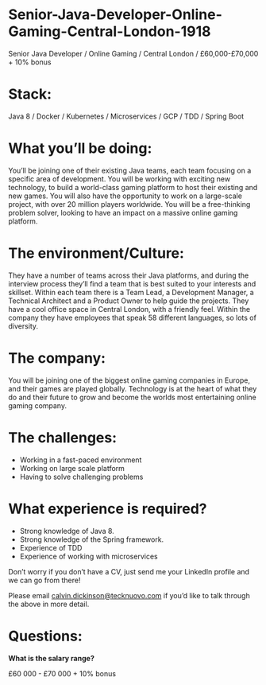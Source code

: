 # Senior-Java-Developer-Online-Gaming-Central-London-1918

Senior Java Developer / Online Gaming / Central London / £60,000-£70,000 + 10% bonus

# Stack: 

Java 8 / Docker / Kubernetes / Microservices / GCP / TDD / Spring Boot

# What you’ll be doing: 

You’ll be joining one of their existing Java teams, each team focusing on a specific area of development. You will be working with exciting new technology, to build a world-class gaming platform to host their existing and new games. You will also have the opportunity to work on a large-scale project, with over 20 million players worldwide. You will be a free-thinking problem solver, looking to have an impact on a massive online gaming platform. 

# The environment/Culture: 

They have a number of teams across their Java platforms, and during the interview process they’ll find a team that is best suited to your interests and skillset. Within each team there is a Team Lead, a Development Manager, a Technical Architect and a Product Owner to help guide the projects. They have a cool office space in Central London, with a friendly feel. Within the company they have employees that speak 58 different languages, so lots of diversity. 

# The company: 

You will be joining one of the biggest online gaming companies in Europe, and their games are played globally. Technology is at the heart of what they do and their future to grow and become the worlds most entertaining online gaming company. 

# The challenges: 

-	Working in a fast-paced environment
-	Working on large scale platform
-	Having to solve challenging problems 

# What experience is required?

-	Strong knowledge of Java 8.
-	Strong knowledge of the Spring framework. 
-	Experience of TDD
-	Experience of working with microservices 

Don’t worry if you don’t have a CV, just send me your LinkedIn profile and we can go from there!

Please email calvin.dickinson@tecknuovo.com if you’d like to talk through the above in more detail.

# Questions:
**What is the salary range?**

£60 000 - £70 000 + 10% bonus 


